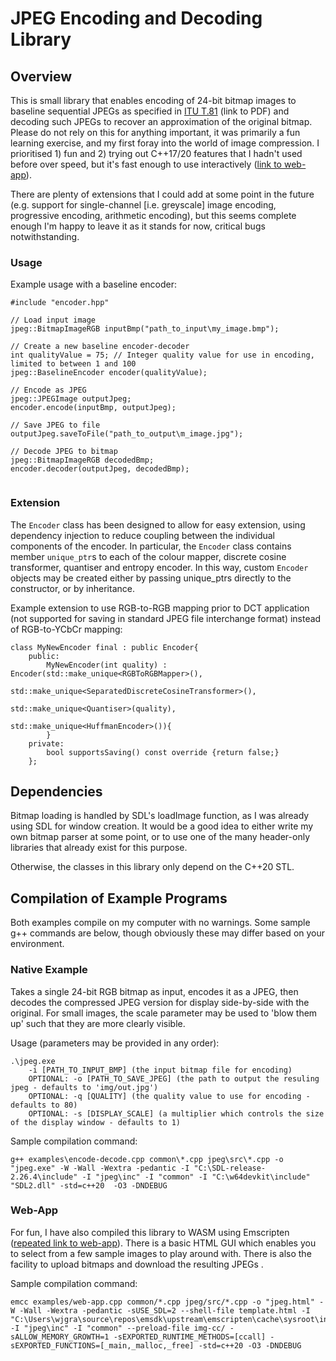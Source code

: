 # JPEG Encoding and Decoding Library
## Overview
This is small library that enables encoding of 24-bit bitmap images to baseline sequential JPEGs as specified in [ITU T.81](https://www.w3.org/Graphics/JPEG/itu-t81.pdf) (link to PDF) and decoding such JPEGs to recover an approximation of the original bitmap. Please do not rely on this for anything important, it was primarily a fun learning exercise, and my first foray into the world of image compression. I prioritised 1) fun and 2) trying out C++17/20 features that I hadn't used before over speed, but it's fast enough to use interactively ([link to web-app](http://www.wjgrace.co.uk/projects/jpeg/jpeg.html)).

There are plenty of extensions that I could add at some point in the future (e.g. support for single-channel [i.e. greyscale] image encoding, progressive encoding, arithmetic encoding), but this seems complete enough I'm happy to leave it as it stands for now, critical bugs notwithstanding.

### Usage

Example usage with a baseline encoder:

```
#include "encoder.hpp"

// Load input image
jpeg::BitmapImageRGB inputBmp("path_to_input\my_image.bmp");

// Create a new baseline encoder-decoder
int qualityValue = 75; // Integer quality value for use in encoding, limited to between 1 and 100
jpeg::BaselineEncoder encoder(qualityValue);

// Encode as JPEG
jpeg::JPEGImage outputJpeg;
encoder.encode(inputBmp, outputJpeg);

// Save JPEG to file
outputJpeg.saveToFile("path_to_output\m_image.jpg");

// Decode JPEG to bitmap
jpeg::BitmapImageRGB decodedBmp;
encoder.decoder(outputJpeg, decodedBmp);
    
```

### Extension

The `Encoder` class has been designed to allow for easy extension, using dependency injection to reduce coupling between the individual components of the encoder. In particular, the `Encoder` class contains member `unique_ptr`s to each of the colour mapper, discrete cosine transformer, quantiser and entropy encoder. In this way, custom `Encoder` objects may be created either by passing unique_ptrs directly to the constructor, or by inheritance.

Example extension to use RGB-to-RGB mapping prior to DCT application (not supported for saving in standard JPEG file interchange format) instead of RGB-to-YCbCr mapping:

```
class MyNewEncoder final : public Encoder{
    public:
        MyNewEncoder(int quality) : Encoder(std::make_unique<RGBToRGBMapper>(), 
                                            std::make_unique<SeparatedDiscreteCosineTransformer>(), 
                                            std::make_unique<Quantiser>(quality), 
                                            std::make_unique<HuffmanEncoder>()){
        }
    private:
        bool supportsSaving() const override {return false;}
    };
```

## Dependencies
Bitmap loading is handled by SDL's loadImage function, as I was already using SDL for window creation. It would be a good idea to either write my own bitmap parser at some point, or to use one of the many header-only libraries that already exist for this purpose.

Otherwise, the classes in this library only depend on the C++20 STL.

## Compilation of Example Programs
Both examples compile on my computer with no warnings. Some sample g++ commands are below, though obviously these may differ based on your environment.

### Native Example
Takes a single 24-bit RGB bitmap as input, encodes it as a JPEG, then decodes the compressed JPEG version for display side-by-side with the original. For small images, the scale parameter may be used to 'blow them up' such that they are more clearly visible. 

Usage (parameters may be provided in any order):
```
.\jpeg.exe 
    -i [PATH_TO_INPUT_BMP] (the input bitmap file for encoding)
    OPTIONAL: -o [PATH_TO_SAVE_JPEG] (the path to output the resuling jpeg - defaults to 'img/out.jpg')
    OPTIONAL: -q [QUALITY] (the quality value to use for encoding - defaults to 80) 
    OPTIONAL: -s [DISPLAY_SCALE] (a multiplier which controls the size of the display window - defaults to 1)
```
Sample compilation command:
```
g++ examples\encode-decode.cpp common\*.cpp jpeg\src\*.cpp -o "jpeg.exe" -W -Wall -Wextra -pedantic -I "C:\SDL-release-2.26.4\include" -I "jpeg\inc" -I "common" -I "C:\w64devkit\include" "SDL2.dll" -std=c++20  -O3 -DNDEBUG
```

### Web-App
For fun, I have also compiled this library to WASM using Emscripten ([repeated link to web-app](http://www.wjgrace.co.uk/projects/jpeg/jpeg.html)). There is a basic HTML GUI which enables you to select from a few sample images to play around with. There is also the facility to upload bitmaps and download the resulting JPEGs .

Sample compilation command:
```
emcc examples/web-app.cpp common/*.cpp jpeg/src/*.cpp -o "jpeg.html" -W -Wall -Wextra -pedantic -sUSE_SDL=2 --shell-file template.html -I "C:\Users\wjgra\source\repos\emsdk\upstream\emscripten\cache\sysroot\include" -I "jpeg\inc" -I "common" --preload-file img-cc/ -sALLOW_MEMORY_GROWTH=1 -sEXPORTED_RUNTIME_METHODS=[ccall] -sEXPORTED_FUNCTIONS=[_main,_malloc,_free] -std=c++20 -O3 -DNDEBUG
```

